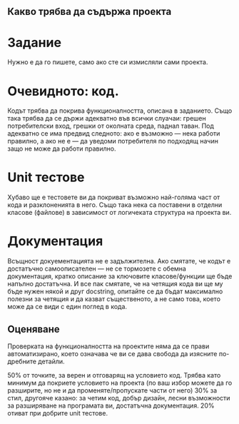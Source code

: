 ## Какво трябва да съдържа проекта

# Задание
Нужно е да го пишете, само ако сте си измисляли сами проекта.

# Очевидното: код.
Кодът трябва да покрива функционалността, описана в заданието. Също така трябва да се държи адекватно във всички слуачаи: грешен потребителски вход, грешки от околната среда, паднал таван. Под адекватно се има предвид следното: ако е възможно — нека работи правилно, а ако не е — да уведоми потребителя по подходящ начин защо не може да работи правилно.

# Unit тестове
Хубаво ще е тестовете ви да покриват възможно най-голяма част от кода и разклоненията в него. Също така нека са поставени в отделни класове (файлове) в зависимост от логичеката структура на проекта ви.

# Документация
Всъщност докуементацията не е задължителна. Ако смятате, че кодът е достатъчно самоописателен — не се тормозете с обемна документация, кратко описание за ключовите класове/функции ще бъде напълно достатъчна. И все пак смятате, че на четящия кода ви ще му бъде нужен някой и друг docstring, опитайте се да бъдат максимално полезни за четящия и да казват същественото, а не само това, което може да се види с един поглед в кода.



## Оценяване

Проверката на функционалността на проектите няма да се прави автоматизирано, което означава че ви се дава свобода да изясните по-дребните детайли.

50% от точките, за вeрен и отговарящ на условието код. Трябва като минимум да покриете условието на проекта (по ваш избор можете да го разширите, но не и да променяте/пропускате части от него)
30% за стил, другояче казано: за четим код, добър дизайн, лесни възможности за разширяване на програмата ви, достатъчна документация.
20% отиват при добрите unit тестове.